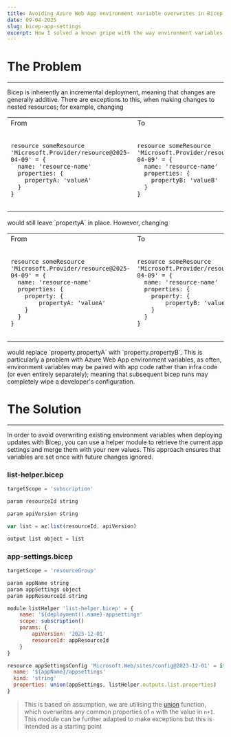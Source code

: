 ```yaml
---
title: Avoiding Azure Web App environment variable overwrites in Bicep
date: 09-04-2025
slug: bicep-app-settings
excerpt: How I solved a known gripe with the way environment variables are handled in Azure Web Apps
---
```

# The Problem
---

Bicep is inherently an incremental deployment, meaning that changes are generally additive. There are exceptions to this, when making changes to nested resources; for example, changing
<table>
<tr>
<td>From</td><td>To</td>
</tr>
<tr>
<td>
<pre>
<code class="language-javascript">
resource someResource 'Microsoft.Provider/resource@2025-04-09' = {
  name: 'resource-name'
  properties: {
    propertyA: 'valueA'
  }
}
</pre>
</code>
</td>
<td>
<pre>
<code class="language-javascript">
resource someResource 'Microsoft.Provider/resource@2025-04-09' = {
  name: 'resource-name'
  properties: {
    propertyB: 'valueB'
  }
}
</pre>
</code>
</td>
</tr>
</table>
would still leave `propertyA` in place. However, changing
<table>
<tr>
<td>From</td><td>To</td>
</tr>
<tr>
<td>
<pre>
<code class="language-javascript">
resource someResource 'Microsoft.Provider/resource@2025-04-09' = {
  name: 'resource-name'
  properties: {
    property: {
        propertyA: 'valueA'
    }
  }
}
</pre>
</code>
</td>
<td>
<pre>
<code class="language-javascript">
resource someResource 'Microsoft.Provider/resource@2025-04-09' = {
  name: 'resource-name'
  properties: {
    property: {
        propertyB: 'valueB'
    }
  }
}
</pre>
</code>
</td>
</tr>
</table>
would replace `property.propertyA` with `property.propertyB`. This is particularly a problem with Azure Web App environment variables, as often, environment variables may be paired with app code rather than infra code (or even entirely separately); meaning that subsequent bicep runs may completely wipe a developer's configuration.

# The Solution
---
In order to avoid overwriting existing environment variables when deploying updates with Bicep, you can use a helper module to retrieve the current app settings and merge them with your new values. This approach ensures that variables are set once with future changes ignored.

### list-helper.bicep
```javascript
targetScope = 'subscription'

param resourceId string

param apiVersion string

var list = az.list(resourceId, apiVersion)

output list object = list
```

### app-settings.bicep
```javascript
targetScope = 'resourceGroup'

param appName string
param appSettings object
param appResourceId string

module listHelper 'list-helper.bicep' = {
    name: '${deployment().name}-appsettings'    
    scope: subscription()
    params: {
        apiVersion: '2023-12-01'
        resourceId: appResourceId
    }
}

resource appSettingsConfig 'Microsoft.Web/sites/config@2023-12-01' = if (slot == null) {
  name: '${appName}/appsettings'
  kind: 'string'
  properties: union(appSettings, listHelper.outputs.list.properties)
}
```

> This is based on assumption, we are utilising the [union](https://learn.microsoft.com/en-us/azure/azure-resource-manager/bicep/bicep-functions-object#union) function, which overwrites any common properties of `n` with the value in `n+1`.
> This module can be further adapted to make exceptions but this is intended as a starting point